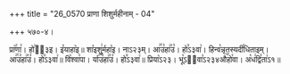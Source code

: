 +++
title = "26_0570 प्राणा शिशुर्महीनाम् - 04"

+++
५७०-४।

प्रा꣥꣯णा꣯। हो꣢ऽ᳐३इ। इ꣤याहा꣥इ॥ शा꣡इशु꣢र्महा꣡इ। नाऽ२३म्। आ꣢꣯उ꣣हा꣢꣯उ꣣। हो꣭ऽ३वा꣢। हिन्व꣡न्नृतस्यदी꣯धिताइम्। आ꣢꣯उ꣣हा꣢꣯उ꣣। हो꣭ऽ३वा꣢॥ वि꣡श्वा꣯पा। र्या꣢꣯उ꣣हा꣢꣯उ꣣। हो꣭ऽ३वा꣢॥ प्रिया꣡ऽ२३। भू꣡ऽ२᳐वा꣣ऽ२३४औ꣥꣯हो꣯वा। अ꣡ध꣢द्वि꣣ता꣢ऽ१॥